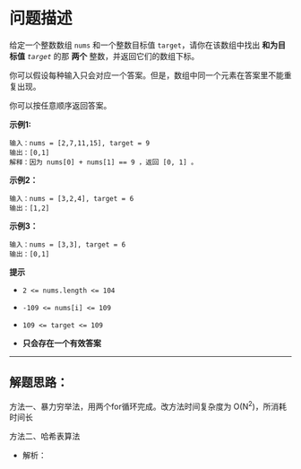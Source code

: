 # 问题描述

给定一个整数数组 `nums` 和一个整数目标值 `target`，请你在该数组中找出 **和为目标值** *`target`* 的那 **两个** 整数，并返回它们的数组下标。

你可以假设每种输入只会对应一个答案。但是，数组中同一个元素在答案里不能重复出现。

你可以按任意顺序返回答案。

**示例1:**

```late
输入：nums = [2,7,11,15], target = 9
输出：[0,1]
解释：因为 nums[0] + nums[1] == 9 ，返回 [0, 1] 。
```

**示例2：**

```late
输入：nums = [3,2,4], target = 6
输出：[1,2]
```

**示例3：**

```late
输入：nums = [3,3], target = 6
输出：[0,1]
```

**提示**

- ```la
  2 <= nums.length <= 104
  ```

- ```la
  -109 <= nums[i] <= 109
  ```

- ```la
  109 <= target <= 109
  ```

- **只会存在一个有效答案**

---

## 解题思路：

方法一、暴力穷举法，用两个for循环完成。改方法时间复杂度为 O(N<sup>2</sup>)，所消耗时间长

方法二、哈希表算法

- 解析：
